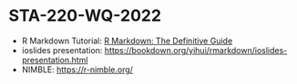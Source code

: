 # STA-220-WQ-2022

- R Markdown Tutorial: [R Markdown: The Definitive Guide](https://bookdown.org/yihui/rmarkdown/)
- ioslides presentation: https://bookdown.org/yihui/rmarkdown/ioslides-presentation.html
- NIMBLE: https://r-nimble.org/
